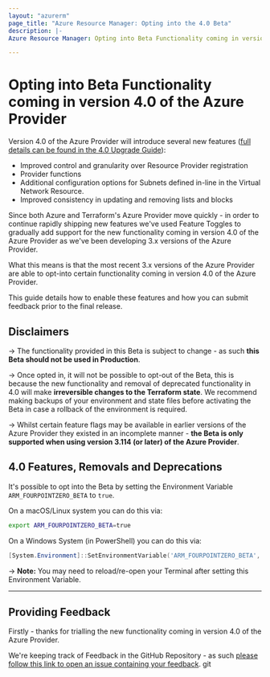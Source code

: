 ```yaml
---
layout: "azurerm"
page_title: "Azure Resource Manager: Opting into the 4.0 Beta"
description: |-
Azure Resource Manager: Opting into Beta Functionality coming in version 4.0 of the Azure Provider

---
```


# Opting into Beta Functionality coming in version 4.0 of the Azure Provider

Version 4.0 of the Azure Provider will introduce several new features ([full details can be found in the 4.0 Upgrade Guide](/docs/providers/azurerm/guides/4.0-upgrade-guide.html)):

- Improved control and granularity over Resource Provider registration
- Provider functions
- Additional configuration options for Subnets defined in-line in the Virtual Network Resource.
- Improved consistency in updating and removing lists and blocks

Since both Azure and Terraform's Azure Provider move quickly - in order to continue rapidly shipping new features we've used Feature Toggles to gradually add support for the new functionality coming in version 4.0 of the Azure Provider as we've been developing 3.x versions of the Azure Provider.

What this means is that the most recent 3.x versions of the Azure Provider are able to opt-into certain functionality coming in version 4.0 of the Azure Provider.

This guide details how to enable these features and how you can submit feedback prior to the final release.

## Disclaimers

-> The functionality provided in this Beta is subject to change - as such **this Beta should not be used in Production**.

-> Once opted in, it will not be possible to opt-out of the Beta, this is because the new functionality and removal of deprecated functionality in 4.0 will make **irreversible changes to the Terraform state**. We recommend making backups of your environment and state files before activating the Beta in case a rollback of the environment is required.

-> Whilst certain feature flags may be available in earlier versions of the Azure Provider they existed in an incomplete manner - **the Beta is only supported when using version 3.114 (or later) of the Azure Provider**.

## 4.0 Features, Removals and Deprecations

It's possible to opt into the Beta by setting the Environment Variable `ARM_FOURPOINTZERO_BETA` to `true`.

On a macOS/Linux system you can do this via:

```bash
export ARM_FOURPOINTZERO_BETA=true
```

On a Windows System (in PowerShell) you can do this via:

```powershell
[System.Environment]::SetEnvironmentVariable('ARM_FOURPOINTZERO_BETA', 'true', [System.EnvironmentVariableTarget]::User)
```

-> **Note:** You may need to reload/re-open your Terminal after setting this Environment Variable.

---

## Providing Feedback

Firstly - thanks for trialling the new functionality coming in version 4.0 of the Azure Provider.

We're keeping track of Feedback in the GitHub Repository - as such [please follow this link to open an issue containing your feedback](https://github.com/hashicorp/terraform-provider-azurerm/issues/new/choose).
git 
